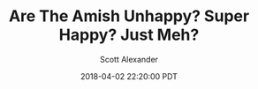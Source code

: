 ---
layout: podcast
title: "Are The Amish Unhappy? Super Happy? Just Meh?"
author: Scott Alexander
description: https://slatestarcodex.com/2018/04/02/are-the-amish-unhappy-super-happy-just-meh/
date: 2018-04-02 22:20:00 PDT
length: 2004609
duration: 501
guid: are-the-amish-unhappy-super-happy-just-meh
---